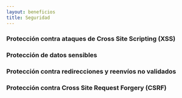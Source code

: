 ```yaml
---
layout: beneficios
title: Seguridad
---
```


### Protección contra ataques de Cross Site Scripting (XSS)
### Protección de datos sensibles
### Protección contra redirecciones y reenvíos no validados
### Protección contra Cross Site Request Forgery (CSRF)
